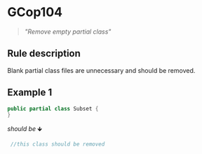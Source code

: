 ﻿# GCop104

> *"Remove empty partial class"*


## Rule description
Blank partial class files are unnecessary and should be removed.
## Example 1
```csharp
public partial class Subset {
}
```
*should be* 🡻

```csharp
 //this class should be removed
```
